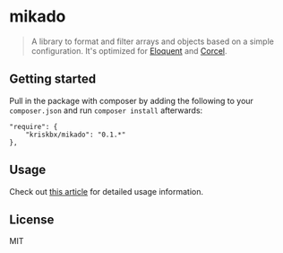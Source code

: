 # mikado

> A library to format and filter arrays and objects based on a simple configuration. It's optimized for [Eloquent](https://github.com/illuminate/database) and [Corcel](https://github.com/jgrossi/corcel).

## Getting started

Pull in the package with composer by adding the following to your `composer.json` and run `composer install` afterwards:

```
"require": {
    "kriskbx/mikado": "0.1.*"
},
```

## Usage

Check out [this article](http://kris.cool/2015/08/building-wordpress-apis-with-laravel-lumen) for detailed usage information.

## License

MIT